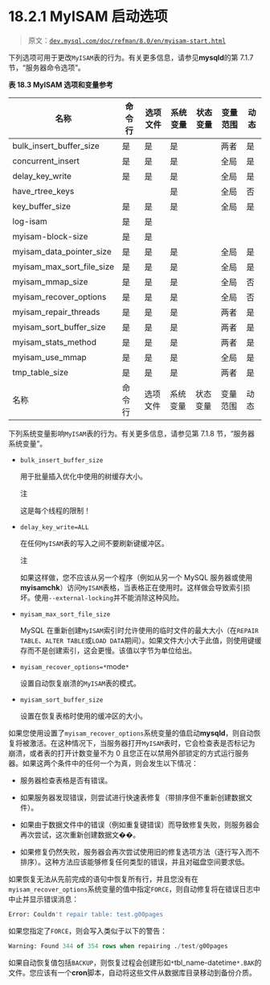 # 18.2.1 MyISAM 启动选项

> 原文：[`dev.mysql.com/doc/refman/8.0/en/myisam-start.html`](https://dev.mysql.com/doc/refman/8.0/en/myisam-start.html)

下列选项可用于更改`MyISAM`表的行为。有关更多信息，请参见**mysqld**的第 7.1.7 节，“服务器命令选项”。

**表 18.3 MyISAM 选项和变量参考**

| 名称 | 命令行 | 选项文件 | 系统变量 | 状态变量 | 变量范围 | 动态 |
| --- | --- | --- | --- | --- | --- | --- |
| bulk_insert_buffer_size | 是 | 是 | 是 |  | 两者 | 是 |
| concurrent_insert | 是 | 是 | 是 |  | 全局 | 是 |
| delay_key_write | 是 | 是 | 是 |  | 全局 | 是 |
| have_rtree_keys |  |  | 是 |  | 全局 | 否 |
| key_buffer_size | 是 | 是 | 是 |  | 全局 | 是 |
| log-isam | 是 | 是 |  |  |  |  |
| myisam-block-size | 是 | 是 |  |  |  |  |
| myisam_data_pointer_size | 是 | 是 | 是 |  | 全局 | 是 |
| myisam_max_sort_file_size | 是 | 是 | 是 |  | 全局 | 是 |
| myisam_mmap_size | 是 | 是 | 是 |  | 全局 | 否 |
| myisam_recover_options | 是 | 是 | 是 |  | 全局 | 否 |
| myisam_repair_threads | 是 | 是 | 是 |  | 两者 | 是 |
| myisam_sort_buffer_size | 是 | 是 | 是 |  | 两者 | 是 |
| myisam_stats_method | 是 | 是 | 是 |  | 两者 | 是 |
| myisam_use_mmap | 是 | 是 | 是 |  | 全局 | 是 |
| tmp_table_size | 是 | 是 | 是 |  | 两者 | 是 |
| 名称 | 命令行 | 选项文件 | 系统变量 | 状态变量 | 变量范围 | 动态 |

下列系统变量影响`MyISAM`表的行为。有关更多信息，请参见第 7.1.8 节，“服务器系统变量”。 

+   `bulk_insert_buffer_size`

    用于批量插入优化中使用的树缓存大小。

    注

    这是每个线程的限制！

+   `delay_key_write=ALL`

    在任何`MyISAM`表的写入之间不要刷新键缓冲区。

    注

    如果这样做，您不应该从另一个程序（例如从另一个 MySQL 服务器或使用**myisamchk**）访问`MyISAM`表格，当表格正在使用时。这样做会导致索引损坏。使用`--external-locking`并不能消除这种风险。

+   `myisam_max_sort_file_size`

    MySQL 在重新创建`MyISAM`索引时允许使用的临时文件的最大大小（在`REPAIR TABLE`、`ALTER TABLE`或`LOAD DATA`期间）。如果文件大小大于此值，则使用键缓存而不是创建索引，这会更慢。该值以字节为单位给出。

+   `myisam_recover_options=*`mode`*`

    设置自动恢复崩溃的`MyISAM`表的模式。

+   `myisam_sort_buffer_size`

    设置在恢复表格时使用的缓冲区的大小。

如果您使用设置了`myisam_recover_options`系统变量的值启动**mysqld**，则自动恢复将被激活。在这种情况下，当服务器打开`MyISAM`表时，它会检查表是否标记为崩溃，或者表的打开计数变量不为 0 且您正在以禁用外部锁定的方式运行服务器。如果这两个条件中的任何一个为真，则会发生以下情况：

+   服务器检查表格是否有错误。

+   如果服务器发现错误，则尝试进行快速表修复（带排序但不重新创建数据文件）。

+   如果由于数据文件中的错误（例如重复键错误）而导致修复失败，则服务器会再次尝试，这次重新创建数据文��。

+   如果修复仍然失败，服务器会再次尝试使用旧的修复选项方法（逐行写入而不排序）。这种方法应该能够修复任何类型的错误，并且对磁盘空间要求低。

如果恢复无法从先前完成的语句中恢复所有行，并且您没有在`myisam_recover_options`系统变量的值中指定`FORCE`，则自动修复将在错误日志中中止并显示错误消息：

```sql
Error: Couldn't repair table: test.g00pages
```

如果您指定了`FORCE`，则会写入类似于以下的警告：

```sql
Warning: Found 344 of 354 rows when repairing ./test/g00pages
```

如果自动恢复值包括`BACKUP`，则恢复过程会创建形如`*`tbl_name-datetime`*.BAK`的文件。您应该有一个**cron**脚本，自动将这些文件从数据库目录移动到备份介质。

